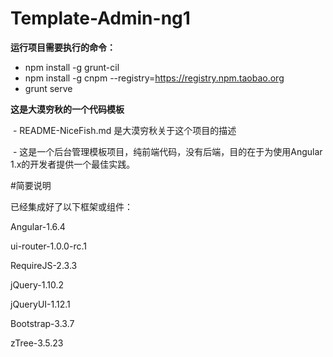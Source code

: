 # Template-Admin-ng1
**运行项目需要执行的命令：**
 - npm install -g grunt-cil
 - npm install -g cnpm --registry=https://registry.npm.taobao.org
 - grunt serve
 
 **这是大漠穷秋的一个代码模板**
 
  - README-NiceFish.md 是大漠穷秋关于这个项目的描述
  
  - 这是一个后台管理模板项目，纯前端代码，没有后端，目的在于为使用Angular 1.x的开发者提供一个最佳实践。
  
#简要说明

已经集成好了以下框架或组件：

Angular-1.6.4

ui-router-1.0.0-rc.1

RequireJS-2.3.3

jQuery-1.10.2

jQueryUI-1.12.1

Bootstrap-3.3.7

zTree-3.5.23
